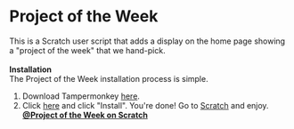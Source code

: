 # Project of the Week
This is a Scratch user script that adds a display on the home page showing a "project of the week" that we hand-pick. 
<br><br><b>Installation</b><br>
The Project of the Week installation process is simple.
1. Download Tampermonkey <a href='https://www.tampermonkey.net/ '>here</a>.
2. Click <a href="https://www.is.gd/ProjectOfTheWeek">here</a> and click "Install". 
You're done! Go to <a href="https://www.scratch.mit.edu">Scratch</a> and enjoy.
<br><b><a href='https://scratch.mit.edu/users/ProjectOfTheWeek/'>@Project of the Week on Scratch</a><b>
